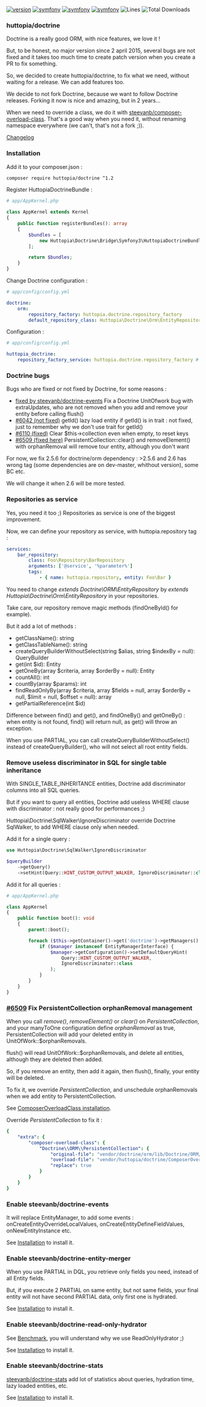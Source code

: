 [![version](https://img.shields.io/badge/version-1.2.2-green.svg)](https://github.com/huttopia/doctrine/releases/tag/1.2.2)
[![symfony](https://img.shields.io/badge/php-^7.1.3-blue.svg)](http://www.php.net)
[![symfony](https://img.shields.io/badge/doctrine/orm-2.5.6-blue.svg)](http://www.doctrine-project.org)
[![symfony](https://img.shields.io/badge/symfony/symfony-^3.0-blue.svg)](https://symfony.com/)
![Lines](https://img.shields.io/badge/code%20lines-1479-green.svg)
![Total Downloads](https://poser.pugx.org/huttopia/doctrine/downloads)

### huttopia/doctrine

Doctrine is a really good ORM, with nice features, we love it !

But, to be honest, no major version since 2 april 2015, several bugs are not fixed
and it takes too much time to create patch version when you create a PR to fix something.

So, we decided to create huttopia/doctrine, to fix what we need, without waiting for a release.
We can add features too.

We decide to not fork Doctrine, because we want to follow Doctrine releases. Forking it now is nice and amazing, but in 2 years...

When we need to override a class, we do it with [steevanb/composer-overload-class](https://github.com/steevanb/composer-overload-class).
That's a good way when you need it, without renaming namespace everywhere (we can't, that's not a fork ;)).

[Changelog](changelog.md)

### Installation

Add it to your composer.json :

```bash
composer require huttopia/doctrine ^1.2
```

Register HuttopiaDoctrineBundle :
```php
# app/AppKernel.php

class AppKernel extends Kernel
{
    public function registerBundles(): array
    {
        $bundles = [
            new Huttopia\Doctrine\Bridge\Symfony3\HuttopiaDoctrineBundle()
        ];

        return $bundles;
    }
}
```

Change Doctrine configuration :
```yml
# app/config/config.yml

doctrine:
    orm:
        repository_factory: huttopia.doctrine.repository_factory
        default_repository_class: Huttopia\Doctrine\Orm\EntityRepository
```

Configuration :
```yml
# app/config/config.yml

huttopia_doctrine:
    repository_factory_service: huttopia.doctrine.repository_factory # this is default value
```

### Doctrine bugs

Bugs who are fixed or not fixed by Doctrine, for some reasons :
- [fixed by steevanb/doctrine-events](https://github.com/steevanb/doctrine-events) Fix a Doctrine UnitOfwork bug with extraUpdates, who are not removed when you add and remove your entity before calling flush()
- [#6042 (not fixed)](https://github.com/doctrine/doctrine2/issues/6042) getId() lazy load entity if getId() is in trait : not fixed, just to remember why we don't use trait for getId()
- [#6110 (fixed)](https://github.com/doctrine/doctrine2/pull/6110) Clear $this->collection even when empty, to reset keys
- [#6509 (fixed here)](https://github.com/doctrine/doctrine2/issues/6509) PersistentCollection::clear() and removeElement() with orphanRemoval will remove tour entity, although you don't want

For now, we fix 2.5.6 for doctrine/orm dependency : >2.5.6 and 2.6 has wrong tag (some dependencies are on dev-master, whithout version), some BC etc.

We will change it when 2.6 will be more tested.

### Repositories as service

Yes, you need it too ;) Repositories as service is one of the biggest improvement.

Now, we can define your repository as service, with huttopia.repository tag :
```yml
services:
    bar_repository:
        class: Foo\Repository\BarRepository
        arguments: ['@service', '%parameter%']
        tags:
            - { name: huttopia.repository, entity: Foo\Bar }

```

You need to change _extends Doctrine\ORM\EntityRepository_ by _extends Huttopia\Doctrine\Orm\EntityRepository_ in your repositories.

Take care, our repository remove magic methods (findOneById() for example).

But it add a lot of methods :
- getClassName(): string
- getClassTableName(): string
- createQueryBuilderWithoutSelect(string $alias, string $indexBy = null): QueryBuilder
- get(int $id): Entity
- getOneBy(array $criteria, array $orderBy = null): Entity
- countAll(): int
- countBy(array $params): int
- findReadOnlyBy(array $criteria, array $fields = null, array $orderBy = null, $limit = null, $offset = null): array
- getPartialReference(int $id)

Difference between find() and get(), and findOneBy() and getOneBy() : when entity is not found, find() will return null, as get() will throw an exception.

When you use PARTIAL, you can call createQueryBuilderWithoutSelect() instead of createQueryBuilder(), who will not select all root entity fields.

### Remove useless discriminator in SQL for single table inheritance

With SINGLE_TABLE_INHERITANCE entities, Doctrine add discriminator columns into all SQL queries.

But if you want to query all entities, Doctrine add useless WHERE clause with discriminator : not really good for performances ;)

Huttopia\Doctrine\SqlWalker\IgnoreDiscriminator override Doctrine SqlWalker, to add WHERE clause only when needed.

Add it for a single query :
```php
use Huttopia\Doctrine\SqlWalker\IgnoreDiscriminator

$queryBuilder
    ->getQuery()
    ->setHint(Query::HINT_CUSTOM_OUTPUT_WALKER, IgnoreDiscriminator::class);
```

Add it for all queries :
```php
# app/AppKernel.php

class AppKernel
{
    public function boot(): void
    {
        parent::boot();

        foreach ($this->getContainer()->get('doctrine')->getManagers() as $manager) {
            if ($manager instanceof EntityManagerInterface) {
                $manager->getConfiguration()->setDefaultQueryHint(
                    Query::HINT_CUSTOM_OUTPUT_WALKER,
                    IgnoreDiscriminator::class
                );
            }
        }
    }
}
```

### [#6509](https://github.com/doctrine/doctrine2/issues/6509) Fix PersistentCollection orphanRemoval management

When you call _remove()_, _removeElement()_ or _clear()_ on _PersistentCollection_, and your manyToOne configuration define _orphanRemoval_ as true,
PersistentCollection will add your deleted entity in UnitOfWork::$orphanRemovals.

flush() will read UnitOfWork::$orphanRemovals, and delete all entities, although they are deleted then added.

So, if you remove an entity, then add it again, then flush(), finally, your entity will be deleted.

To fix it, we override _PersistentCollection_, and unschedule orphanRemovals when we add entity to PersistentCollection.

See [ComposerOverloadClass installation](https://github.com/steevanb/composer-overload-class).

Override _PersistentCollection_ to fix it :
```yml
{
    "extra": {
        "composer-overload-class": {
            "Doctrine\\ORM\\PersistentCollection": {
                "original-file": "vendor/doctrine/orm/lib/Doctrine/ORM/PersistentCollection.php",
                "overload-file": "vendor/huttopia/doctrine/ComposerOverloadClass/Orm/PersistentCollection.php",
                "replace": true
            }
        }
    }
}
```

### Enable steevanb/doctrine-events

It will replace EntityManager, to add some events : onCreateEntityOverrideLocalValues, onCreateEntityDefineFieldValues, onNewEntityInstance etc.

See [Installation](https://github.com/steevanb/doctrine-events/blob/master/README.md#installation) to install it.

### Enable steevanb/doctrine-entity-merger

When you use PARTIAL in DQL, you retrieve only fields you need, instead of all Entity fields.

But, if you execute 2 PARTIAL on same entity, but not same fields, your final entity will not have second PARTIAL data, only first one is hydrated.

See [Installation](https://github.com/steevanb/doctrine-entity-merger#installation) to install it.

### Enable steevanb/doctrine-read-only-hydrator

See [Benchmark](https://github.com/steevanb/doctrine-read-only-hydrator#benchmark), you will understand why we use ReadOnlyHydrator ;)

See [Installation](https://github.com/steevanb/doctrine-read-only-hydrator#installation) to install it.

### Enable steevanb/doctrine-stats

[steevanb/doctrine-stats](https://github.com/steevanb/doctrine-stats) add lot of statistics about queries, hydration time, lazy loaded entities, etc.

See [Installation](https://github.com/steevanb/doctrine-stats#installation) to install it.
